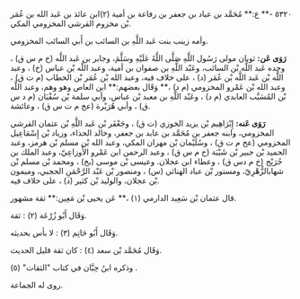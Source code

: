 ٥٣٢٠ -** ع:** مُحَمَّد بن عباد بن جعفر بن رفاعة بن أمية (٢)ابن عائذ بن عَبد الله بن عُمَر بْن مخزوم القرشي المخزومي المكي.

وأمه زينب بنت عَبد اللَّهِ بن السائب بن أَبي السائب المخزومي.

**رَوَى عَن:** ثوبان مولى رَسُول اللَّهِ صَلَّى اللَّهُ عَلَيْهِ وسَلَّمَ، وجابر بن عَبد اللَّه (خ م س ق) ، وجده عَبد اللَّه بْن السائب، وعَبْد اللَّهِ بن صفوان بن أمية، وعبد اللَّه بْن عباس (خ) ، وعبد اللَّه بْن عَبد اللَّه بْن عُمَر (د) ، على خلاف فيه، وعبد الله بْن عُمَر بْن الخطاب (م ت ق) ، وعبد الله بْن عَمْرو المخزومي (م د) ،** وَقَال بعضهم:** ابن العاص وهو وهم، وعبد اللَّه بْن المُسَيَّب العابدي (م د) ، وعَبْد اللَّهِ بن معبد بْن عباس، وأبي سلمة بْن سُفْيَان (م د س ق) ، وأبي هُرَيْرة (عخ م ت س ق) ، وعائشة.

**رَوَى عَنه:** إِبْرَاهِيم بْن يزيد الخوزي (ت ق) ، وجَعْفَر بْن عَبد اللَّهِ بْن عثمان القرشي المخزومي، وابنه جعفر بن مُحَمَّد بن عابد بن جعفر، وخالد الحذاء، وزياد بْن إِسْمَاعِيل المخزومي (عخ م ت ق) ، وسُلَيْمان بْن مهران المكي، وعبد الله بْن مسلم بْن هرمز، وعبد الحميد بْن جبير بْن شَيْبَة (خ م س ق) ، وعبد الرحمن ابن عَمْرو الأَوزاعِيّ، وعبد الملك بن جُرَيْج (خ م دس ق) ، وعطاء ابن عجلان. وعيسى بْن موسى (بخ) ، ومحمد بْن مسلم بْن شهابالزُّهْرِيّ، ومستور بْن عباد الهنائي (س) ، ومنصور بْن عَبْد الرَّحْمَنِ الحجبي، وميمون بْن عجلان، والوليد بْن كثير (د) ، على خلاف فيه.

قال عثمان بْن سَعِيد الدارمي (١) ،** عَن يحيى بْن مَعِين:** ثقة مشهور.

وَقَال أَبُو زُرْعَة (٢) : ثقة.

وَقَال أَبُو حَاتِم (٣) : لا بأس بحديثه.

وَقَال مُحَمَّد بْن سعد (٤) : كان ثقة قليل الحديث.

وذكره ابنُ حِبَّان في كتاب "الثقات" (٥) .

روى له الجماعة.